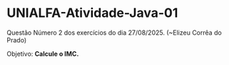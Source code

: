 # UNIALFA-Atividade-Java-01
Questão Número 2 dos exercícios do dia 27/08/2025. (~Elizeu Corrêa do Prado)

Objetivo: **Calcule o IMC.**

